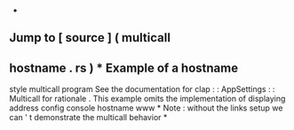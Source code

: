 *
Jump
to
[
source
]
(
multicall
-
hostname
.
rs
)
*
Example
of
a
hostname
-
style
multicall
program
See
the
documentation
for
clap
:
:
AppSettings
:
:
Multicall
for
rationale
.
This
example
omits
the
implementation
of
displaying
address
config
console
hostname
www
*
Note
:
without
the
links
setup
we
can
'
t
demonstrate
the
multicall
behavior
*
